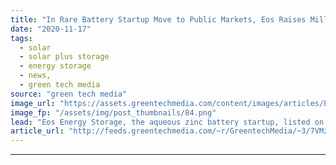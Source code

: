 ```yaml
---
title: "In Rare Battery Startup Move to Public Markets, Eos Raises Millions From Listing on Nasdaq"
date: "2020-11-17"
tags: 
  - solar
  - solar plus storage 
  - energy storage
  - news,
  - green tech media
source: "green tech media"
image_url: "https://assets.greentechmedia.com/content/images/articles/Eos_Nasdaq_listing_XL.jpg"
image_fp: "/assets/img/post_thumbnails/84.png"
lead: "Eos Energy Storage, the aqueous zinc battery startup, listed on the Nasdaq stock exchange Tuesday after CEO Joe Mastrangelo virtually rang the opening bell. The 12-year-old company now goes by the name Eos Energy Enterprise, Inc. and trades under the ..."
article_url: "http://feeds.greentechmedia.com/~r/GreentechMedia/~3/7VMzThJ2OiA/eos-lists-on-nasdaq-in-rare-battery-startup-move-to-public-markets"
---
```


---
